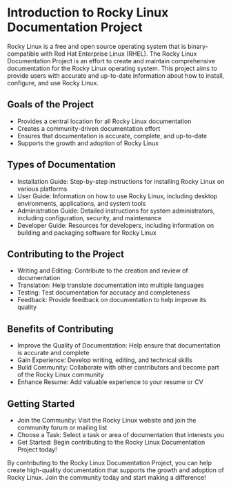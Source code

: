 # Introduction to Rocky Linux Documentation Project

Rocky Linux is a free and open source operating system that is binary-compatible with Red Hat Enterprise Linux (RHEL). The Rocky Linux Documentation Project is an effort to create and maintain comprehensive documentation for the Rocky Linux operating system. This project aims to provide users with accurate and up-to-date information about how to install, configure, and use Rocky Linux.

## Goals of the Project

- Provides a central location for all Rocky Linux documentation
- Creates a community-driven documentation effort
- Ensures that documentation is accurate, complete, and up-to-date
- Supports the growth and adoption of Rocky Linux

## Types of Documentation

- Installation Guide: Step-by-step instructions for installing Rocky Linux on various platforms
- User Guide: Information on how to use Rocky Linux, including desktop environments, applications, and system tools
- Administration Guide: Detailed instructions for system administrators, including configuration, security, and maintenance
- Developer Guide: Resources for developers, including information on building and packaging software for Rocky Linux

## Contributing to the Project

- Writing and Editing: Contribute to the creation and review of documentation
- Translation: Help translate documentation into multiple languages
- Testing: Test documentation for accuracy and completeness
- Feedback: Provide feedback on documentation to help improve its quality

## Benefits of Contributing

- Improve the Quality of Documentation: Help ensure that documentation is accurate and complete
- Gain Experience: Develop writing, editing, and technical skills
- Build Community: Collaborate with other contributors and become part of the Rocky Linux community
- Enhance Resume: Add valuable experience to your resume or CV

## Getting Started

- Join the Community: Visit the Rocky Linux website and join the community forum or mailing list
- Choose a Task: Select a task or area of documentation that interests you
- Get Started: Begin contributing to the Rocky Linux Documentation Project today!

By contributing to the Rocky Linux Documentation Project, you can help create high-quality documentation that supports the growth and adoption of Rocky Linux. Join the community today and start making a difference!
